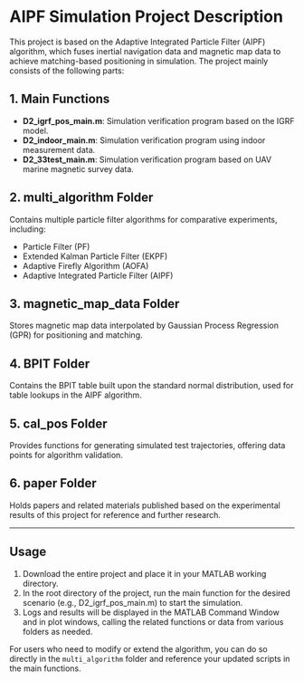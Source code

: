 # AIPF Simulation Project Description

This project is based on the Adaptive Integrated Particle Filter (AIPF) algorithm, which fuses inertial navigation data and magnetic map data to achieve matching-based positioning in simulation. The project mainly consists of the following parts:

## 1. Main Functions
- **D2_igrf_pos_main.m**: Simulation verification program based on the IGRF model.  
- **D2_indoor_main.m**: Simulation verification program using indoor measurement data.  
- **D2_33test_main.m**: Simulation verification program based on UAV marine magnetic survey data.  

## 2. multi_algorithm Folder
Contains multiple particle filter algorithms for comparative experiments, including:
- Particle Filter (PF)  
- Extended Kalman Particle Filter (EKPF)  
- Adaptive Firefly Algorithm (AOFA)  
- Adaptive Integrated Particle Filter (AIPF)  

## 3. magnetic_map_data Folder
Stores magnetic map data interpolated by Gaussian Process Regression (GPR) for positioning and matching.

## 4. BPIT Folder
Contains the BPIT table built upon the standard normal distribution, used for table lookups in the AIPF algorithm.

## 5. cal_pos Folder
Provides functions for generating simulated test trajectories, offering data points for algorithm validation.

## 6. paper Folder
Holds papers and related materials published based on the experimental results of this project for reference and further research.

---

## Usage
1. Download the entire project and place it in your MATLAB working directory.  
2. In the root directory of the project, run the main function for the desired scenario (e.g., D2_igrf_pos_main.m) to start the simulation.  
3. Logs and results will be displayed in the MATLAB Command Window and in plot windows, calling the related functions or data from various folders as needed.

For users who need to modify or extend the algorithm, you can do so directly in the `multi_algorithm` folder and reference your updated scripts in the main functions.
